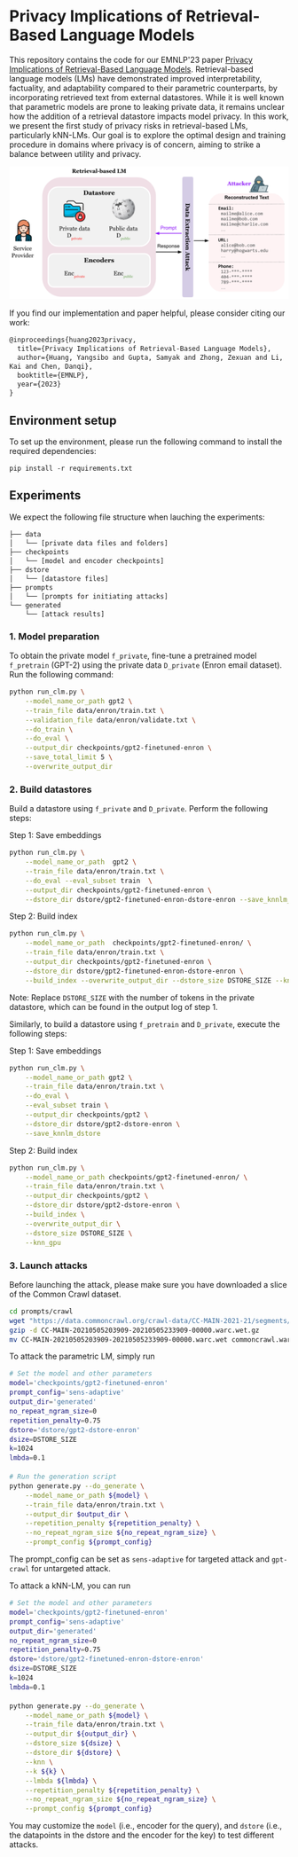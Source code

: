 # Privacy Implications of Retrieval-Based Language Models

This repository contains the code for our EMNLP'23 paper [Privacy Implications of Retrieval-Based Language Models](https://arxiv.org/abs/2305.14888). Retrieval-based language models (LMs) have demonstrated improved interpretability, factuality, and adaptability compared to their parametric counterparts, by incorporating retrieved text from external datastores. While it is well known that parametric models are prone to leaking private data, it remains unclear how the addition of a retrieval datastore impacts model privacy. In this work, we present the first study of privacy risks in retrieval-based LMs, particularly kNN-LMs. Our goal is to explore the optimal design and training procedure in domains where privacy is of concern, aiming to strike a balance between utility and privacy.


![plot](./figures/teaser.png)

If you find our implementation and paper helpful, please consider citing our work:

```
@inproceedings{huang2023privacy,
  title={Privacy Implications of Retrieval-Based Language Models},
  author={Huang, Yangsibo and Gupta, Samyak and Zhong, Zexuan and Li, Kai and Chen, Danqi},
  booktitle={EMNLP},
  year={2023}
}
```

## Environment setup
To set up the environment, please run the following command to install the required dependencies:

```
pip install -r requirements.txt
```

## Experiments

We expect the following file structure when lauching the experiments:
```
├── data
│   └── [private data files and folders]
├── checkpoints
│   └── [model and encoder checkpoints]
├── dstore
│   └── [datastore files]
├── prompts
│   └── [prompts for initiating attacks]
└── generated
    └── [attack results]
```

### 1. Model preparation

To obtain the private model `f_private`, fine-tune a pretrained model `f_pretrain` (GPT-2) using the private data `D_private` (Enron email dataset). Run the following command:

```bash
python run_clm.py \
    --model_name_or_path gpt2 \
    --train_file data/enron/train.txt \
    --validation_file data/enron/validate.txt \
    --do_train \
    --do_eval \
    --output_dir checkpoints/gpt2-finetuned-enron \
    --save_total_limit 5 \
    --overwrite_output_dir
```

### 2. Build datastores

Build a datastore using `f_private` and `D_private`. Perform the following steps:

Step 1: Save embeddings

```bash
python run_clm.py \
    --model_name_or_path  gpt2 \
    --train_file data/enron/train.txt \
    --do_eval --eval_subset train  \
    --output_dir checkpoints/gpt2-finetuned-enron \
    --dstore_dir dstore/gpt2-finetuned-enron-dstore-enron --save_knnlm_dstore
```

Step 2: Build index

```bash
python run_clm.py \
    --model_name_or_path  checkpoints/gpt2-finetuned-enron/ \
    --train_file data/enron/train.txt \
    --output_dir checkpoints/gpt2-finetuned-enron \
    --dstore_dir dstore/gpt2-finetuned-enron-dstore-enron \
    --build_index --overwrite_output_dir --dstore_size DSTORE_SIZE --knn_gpu
```
Note: Replace `DSTORE_SIZE` with the number of tokens in the private datastore, which can be found in the output log of step 1.

Similarly, to build a datastore using `f_pretrain` and `D_private`, execute the following steps:

Step 1: Save embeddings

```bash
python run_clm.py \
    --model_name_or_path gpt2 \
    --train_file data/enron/train.txt \
    --do_eval \
    --eval_subset train \
    --output_dir checkpoints/gpt2 \
    --dstore_dir dstore/gpt2-dstore-enron \
    --save_knnlm_dstore
```

Step 2: Build index


```bash
python run_clm.py \
    --model_name_or_path checkpoints/gpt2-finetuned-enron/ \
    --train_file data/enron/train.txt \
    --output_dir checkpoints/gpt2 \
    --dstore_dir dstore/gpt2-dstore-enron \
    --build_index \
    --overwrite_output_dir \
    --dstore_size DSTORE_SIZE \
    --knn_gpu
```


### 3. Launch attacks

Before launching the attack, please make sure you have downloaded a slice of the Common Crawl dataset.
```bash
cd prompts/crawl
wget "https://data.commoncrawl.org/crawl-data/CC-MAIN-2021-21/segments/1620243988696.23/wet/CC-MAIN-20210505203909-20210505233909-00000.warc.wet.gz"
gzip -d CC-MAIN-20210505203909-20210505233909-00000.warc.wet.gz
mv CC-MAIN-20210505203909-20210505233909-00000.warc.wet commoncrawl.warc.wet
```

To attack the parametric LM, simply run
```bash
# Set the model and other parameters
model='checkpoints/gpt2-finetuned-enron'
prompt_config='sens-adaptive'
output_dir='generated'
no_repeat_ngram_size=0
repetition_penalty=0.75
dstore='dstore/gpt2-dstore-enron'
dsize=DSTORE_SIZE
k=1024
lmbda=0.1

# Run the generation script
python generate.py --do_generate \
    --model_name_or_path ${model} \
    --train_file data/enron/train.txt \
    --output_dir $output_dir \
    --repetition_penalty ${repetition_penalty} \
    --no_repeat_ngram_size ${no_repeat_ngram_size} \
    --prompt_config ${prompt_config}
```

The prompt_config can be set as `sens-adaptive` for targeted attack and `gpt-crawl` for untargeted attack.


To attack a kNN-LM, you can run
```bash
# Set the model and other parameters
model='checkpoints/gpt2-finetuned-enron'
prompt_config='sens-adaptive'
output_dir='generated'
no_repeat_ngram_size=0
repetition_penalty=0.75
dstore='dstore/gpt2-finetuned-enron-dstore-enron'
dsize=DSTORE_SIZE
k=1024
lmbda=0.1

python generate.py --do_generate \
    --model_name_or_path ${model} \
    --train_file data/enron/train.txt \
    --output_dir ${output_dir} \
    --dstore_size ${dsize} \
    --dstore_dir ${dstore} \
    --knn \
    --k ${k} \
    --lmbda ${lmbda} \
    --repetition_penalty ${repetition_penalty} \
    --no_repeat_ngram_size ${no_repeat_ngram_size} \
    --prompt_config ${prompt_config}
```

You may customize the `model` (i.e., encoder for the query), and `dstore` (i.e., the datapoints in the dstore and the encoder for the key) to test different attacks.
